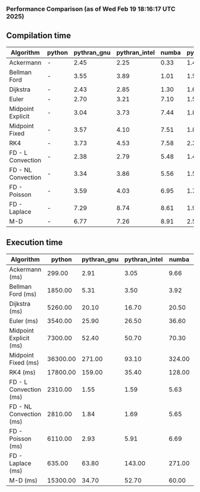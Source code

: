 ### Performance Comparison (as of Wed Feb 19 18:16:17 UTC 2025)
## Compilation time
Algorithm                 | python                    | pythran_gnu               | pythran_intel             | numba                     | pyccel_fortran_gnu        | pyccel_c_gnu              | pyccel_fortran_intel      | pyccel_c_intel           
------------------------- | ------------------------- | ------------------------- | ------------------------- | ------------------------- | ------------------------- | ------------------------- | ------------------------- | -------------------------
Ackermann                 | -                         | 2.45                      | 2.25                      | 0.33                      | 1.41                      | 1.37                      | 1.48                      | 1.42                     
Bellman Ford              | -                         | 3.55                      | 3.89                      | 1.01                      | 1.58                      | 1.71                      | 1.64                      | 1.75                     
Dijkstra                  | -                         | 2.43                      | 2.85                      | 1.30                      | 1.65                      | 1.78                      | 1.79                      | 1.99                     
Euler                     | -                         | 2.70                      | 3.21                      | 7.10                      | 1.54                      | 1.66                      | 1.64                      | 1.76                     
Midpoint Explicit         | -                         | 3.04                      | 3.73                      | 7.44                      | 1.80                      | 1.89                      | 1.90                      | 2.01                     
Midpoint Fixed            | -                         | 3.57                      | 4.10                      | 7.51                      | 1.83                      | 2.00                      | 1.99                      | 2.07                     
RK4                       | -                         | 3.73                      | 4.53                      | 7.58                      | 2.35                      | 2.38                      | 2.38                      | 2.43                     
FD - L Convection         | -                         | 2.38                      | 2.79                      | 5.48                      | 1.49                      | 1.59                      | 1.66                      | 1.67                     
FD - NL Convection        | -                         | 3.34                      | 3.86                      | 5.56                      | 1.53                      | 1.60                      | 1.65                      | 1.70                     
FD - Poisson              | -                         | 3.59                      | 4.03                      | 6.95                      | 1.77                      | 1.72                      | 3.09                      | 1.89                     
FD - Laplace              | -                         | 7.29                      | 8.74                      | 8.61                      | 1.94                      | 1.97                      | 2.16                      | 2.02                     
M-D                       | -                         | 6.77                      | 7.26                      | 8.91                      | 2.59                      | 2.47                      | 2.75                      | 2.85                     

## Execution time
Algorithm                 | python                    | pythran_gnu               | pythran_intel             | numba                     | pyccel_fortran_gnu        | pyccel_c_gnu              | pyccel_fortran_intel      | pyccel_c_intel           
------------------------- | ------------------------- | ------------------------- | ------------------------- | ------------------------- | ------------------------- | ------------------------- | ------------------------- | -------------------------
Ackermann (ms)            | 299.00                    | 2.91                      | 3.05                      | 9.66                      | 1.32                      | 1.23                      | 9.29                      | 4.88                     
Bellman Ford (ms)         | 1850.00                   | 5.31                      | 3.50                      | 3.92                      | 3.30                      | 3.87                      | 4.42                      | 6.77                     
Dijkstra (ms)             | 5260.00                   | 20.10                     | 16.70                     | 20.50                     | 19.20                     | 56.90                     | 25.40                     | 42.60                    
Euler (ms)                | 3540.00                   | 25.90                     | 26.50                     | 36.60                     | 13.80                     | 27.10                     | 14.40                     | 24.30                    
Midpoint Explicit (ms)    | 7300.00                   | 52.40                     | 50.70                     | 70.30                     | 22.40                     | 44.80                     | 17.30                     | 40.30                    
Midpoint Fixed (ms)       | 36300.00                  | 271.00                    | 93.10                     | 324.00                    | 75.70                     | 189.00                    | 61.00                     | 175.00                   
RK4 (ms)                  | 17800.00                  | 159.00                    | 35.40                     | 128.00                    | 32.90                     | 95.90                     | 38.70                     | 79.60                    
FD - L Convection (ms)    | 2310.00                   | 1.55                      | 1.59                      | 5.63                      | 1.51                      | 6.79                      | 1.49                      | 3.58                     
FD - NL Convection (ms)   | 2810.00                   | 1.84                      | 1.69                      | 5.65                      | 2.03                      | 6.78                      | 1.51                      | 3.12                     
FD - Poisson (ms)         | 6110.00                   | 2.93                      | 5.91                      | 6.69                      | 2.57                      | 16.30                     | 2.69                      | 12.50                    
FD - Laplace (ms)         | 635.00                    | 63.80                     | 143.00                    | 271.00                    | 56.70                     | 488.00                    | 59.60                     | 289.00                   
M-D (ms)                  | 15300.00                  | 34.70                     | 52.70                     | 60.00                     | 62.00                     | 109.00                    | 90.20                     | 66.80                    
